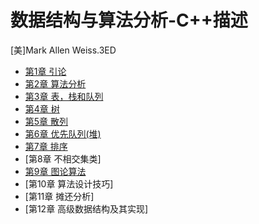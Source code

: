 # 数据结构与算法分析-C++描述

[美]Mark Allen Weiss.3ED

- [第1章 引论](chapter1.md)
- [第2章 算法分析](chapter2.md)
- [第3章 表，栈和队列](chapter3.md)
- [第4章 树](chapter4.md)
- [第5章 散列](chapter5.md)
- [第6章 优先队列(堆)](chapter6.md)
- [第7章 排序](chapter7.md)
- [第8章 不相交集类]
- [第9章 图论算法](chapter9.md)
- [第10章 算法设计技巧]
- [第11章 摊还分析]
- [第12章 高级数据结构及其实现]

